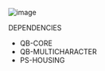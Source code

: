 ![image](https://github.com/reylagardo/qb-spawn/assets/88545906/b84048dc-2f23-4005-8673-8d13b2df5717)


DEPENDENCIES
- QB-CORE
- QB-MULTICHARACTER
- PS-HOUSING

